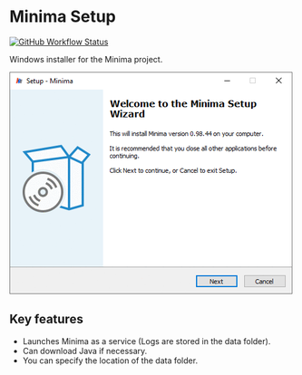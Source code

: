 Minima Setup
===
[![GitHub Workflow Status](https://img.shields.io/github/workflow/status/nikolaybespalov/minima-setup/Build?label=Build)](https://github.com/nikolaybespalov/minima-setup/actions?query=workflow%3ABuild)

Windows installer for the Minima project.

![Description](minima-setup.gif "Title")

## Key features
 - Launches Minima as a service (Logs are stored in the data folder).
 - Can download Java if necessary.
 - You can specify the location of the data folder.